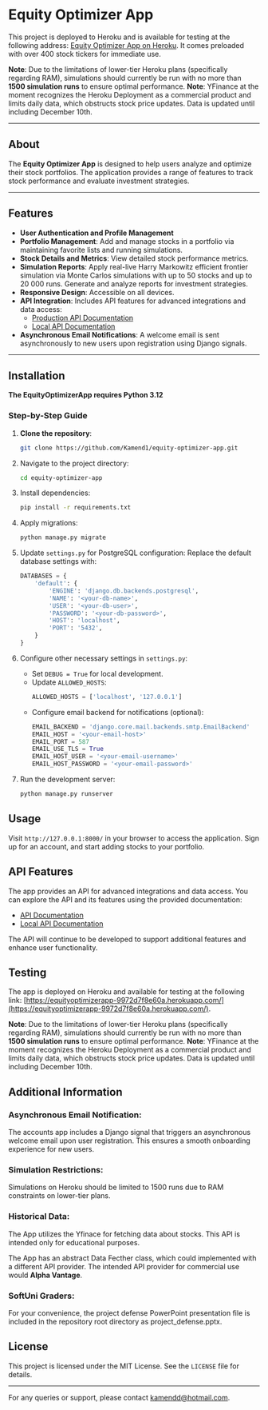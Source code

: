 # Equity Optimizer App

This project is deployed to Heroku and is available for testing at the following address: [Equity Optimizer App on Heroku](https://equityoptimizerapp-9972d7f8e60a.herokuapp.com/). It comes preloaded with over 400 stock tickers for immediate use.

**Note**: Due to the limitations of lower-tier Heroku plans (specifically regarding RAM), simulations should currently be run with no more than **1500 simulation runs** to ensure optimal performance.
**Note**: YFinance at the moment recognizes the Heroku Deployment as a commercial product and limits daily data, which obstructs stock price updates. Data is updated until including December 10th.


---

## About

The **Equity Optimizer App** is designed to help users analyze and optimize their stock portfolios. The application provides a range of features to track stock performance and evaluate investment strategies.

---

## Features

- **User Authentication and Profile Management**
- **Portfolio Management**: Add and manage stocks in a portfolio via maintaining favorite lists and running simulations.
- **Stock Details and Metrics**: View detailed stock performance metrics.
- **Simulation Reports**: Apply real-live Harry Markowitz efficient frontier simulation via Monte Carlos simulations with up to 50 stocks and up to 20 000 runs. Generate and analyze reports for investment strategies.
- **Responsive Design**: Accessible on all devices.
- **API Integration**: Includes API features for advanced integrations and data access:
  - [Production API Documentation](https://equityoptimizerapp-9972d7f8e60a.herokuapp.com/api/docs)
  - [Local API Documentation](http://127.0.0.1:8000/api/docs/)
- **Asynchronous Email Notifications**: A welcome email is sent asynchronously to new users upon registration using Django signals.

---

## Installation

**The EquityOptimizerApp requires Python 3.12**

### Step-by-Step Guide

1. **Clone the repository**:
   ```bash
   git clone https://github.com/Kamend1/equity-optimizer-app.git
     ```

2. Navigate to the project directory:
   ```bash
   cd equity-optimizer-app
   ```

3. Install dependencies:
   ```bash
   pip install -r requirements.txt
   ```

4. Apply migrations:
   ```bash
   python manage.py migrate
   ```

5. Update `settings.py` for PostgreSQL configuration:
   Replace the default database settings with:
   ```python
   DATABASES = {
       'default': {
           'ENGINE': 'django.db.backends.postgresql',
           'NAME': '<your-db-name>',
           'USER': '<your-db-user>',
           'PASSWORD': '<your-db-password>',
           'HOST': 'localhost',
           'PORT': '5432',
       }
   }
   ```

6. Configure other necessary settings in `settings.py`:
   - Set `DEBUG = True` for local development.
   - Update `ALLOWED_HOSTS`:
     ```python
     ALLOWED_HOSTS = ['localhost', '127.0.0.1']
     ```
   - Configure email backend for notifications (optional):
     ```python
     EMAIL_BACKEND = 'django.core.mail.backends.smtp.EmailBackend'
     EMAIL_HOST = '<your-email-host>'
     EMAIL_PORT = 587
     EMAIL_USE_TLS = True
     EMAIL_HOST_USER = '<your-email-username>'
     EMAIL_HOST_PASSWORD = '<your-email-password>'
     ```

7. Run the development server:
   ```bash
   python manage.py runserver
   ```

## Usage

Visit `http://127.0.0.1:8000/` in your browser to access the application. Sign up for an account, and start adding stocks to your portfolio.

## API Features

The app provides an API for advanced integrations and data access. You can explore the API and its features using the provided documentation:

- [API Documentation](https://equityoptimizerapp-9972d7f8e60a.herokuapp.com/api/docs)
- [Local API Documentation](http://127.0.0.1:8000/api/docs/)

The API will continue to be developed to support additional features and enhance user functionality.

## Testing

The app is deployed on Heroku and available for testing at the following link: [https://equityoptimizerapp-9972d7f8e60a.herokuapp.com/](https://equityoptimizerapp-9972d7f8e60a.herokuapp.com/).

**Note**: Due to the limitations of lower-tier Heroku plans (specifically regarding RAM), simulations should currently be run with no more than **1500 simulation runs** to ensure optimal performance.
**Note**: YFinance at the moment recognizes the Heroku Deployment as a commercial product and limits daily data, which obstructs stock price updates. Data is updated until including December 10th.

## Additional Information

### Asynchronous Email Notification:

The accounts app includes a Django signal that triggers an asynchronous welcome email upon user registration. This ensures a smooth onboarding experience for new users.

### Simulation Restrictions:

Simulations on Heroku should be limited to 1500 runs due to RAM constraints on lower-tier plans.

### Historical Data:

The App utilizes the Yfinace for fetching data about stocks. This API is intended only for educational purposes.

The App has an abstract Data Fecther class, which could implemented with a different API provider. The intended API provider for commercial use would **Alpha Vantage**.

### SoftUni Graders:

For your convenience, the project defense PowerPoint presentation file is included in the repository root directory as project_defense.pptx.

## License

This project is licensed under the MIT License. See the `LICENSE` file for details.

---

For any queries or support, please contact [kamendd@hotmail.com](mailto:kamendd@hotmail.com).
